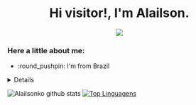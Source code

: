 <p align='center'>
  <h1 align='center'>Hi visitor!, I'm Alailson.</h1>
</p>
<p align='center'>
  <a href="https://www.linkedin.com/in/alailson-andrade-5478841b0/" style='text-decoration: none'>
    <img src="https://img.shields.io/badge/Profile-LinkedIn-white.svg?colorA=#0000FF&colorB=2E2EFE&style=for-the-badge" />
  </a>
</p>

<h3>Here a little about me:</h3>
<ul>
  <li> :round_pushpin: I'm from Brazil</li>
</ul>

<details>

</details>

![Alailsonko github stats](https://github-readme-stats.vercel.app/api?username=alailsonko&show_icons=true&theme=radical&count_private=true)
[![Top Linguagens](https://github-readme-stats.vercel.app/api/top-langs/?username=alailsonko&layout=compact&custom_title=alailsonko+languages&langs_count=20)](https://github.com/anuraghazra/github-readme-stats)


<!--
**JoseLucasapp/JoseLucasapp** is a ✨ _special_ ✨ repository because its `README.md` (this file) appears on your GitHub profile.

Here are some ideas to get you started:

- 🔭 I’m currently working on ...
- 🌱 I’m currently learning ...
- 👯 I’m looking to collaborate on ...
- 🤔 I’m looking for help with ...
- 💬 Ask me about ...
- 📫 How to reach me: ...
- 😄 Pronouns: ...
- ⚡ Fun fact: ...
-->
